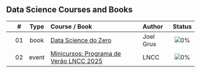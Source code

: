 ## Data Science Courses and Books

|  | # | Type | Course / Book | Author | Status |
|:---:|:---:|:---:|:---|:---|:---:|
|  | 01 | book | [Data Science do Zero](https://github.com/cintia-shinoda/ds/tree/main/01-DS-do-Zero) | Joel Grus | ![0%](https://geps.dev/progress/0) |
|  | 02 | event | [Minicursos: Programa de Verão LNCC 2025](https://github.com/cintia-shinoda/ds/tree/main/02-LNCC-Programa-Verao-2025) | LNCC | ![0%](https://geps.dev/progress/0) |